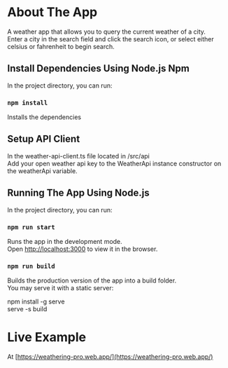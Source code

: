 # About The App

A weather app that allows you to query the current weather of a city.\
Enter a city in the search field and click the search icon, or select either celsius or fahrenheit to begin search.

## Install Dependencies Using Node.js Npm

In the project directory, you can run:

### `npm install`

Installs the dependencies

## Setup API Client

In the weather-api-client.ts file located in /src/api \
Add your open weather api key to the WeatherApi instance constructor on the weatherApi variable.

## Running The App Using Node.js

In the project directory, you can run:

### `npm run start`

Runs the app in the development mode.\
Open [http://localhost:3000](http://localhost:3000) to view it in the browser.

### `npm run build`

Builds the production version of the app into a build folder.\
You may serve it with a static server:

npm install -g serve \
serve -s build

# Live Example

At [https://weathering-pro.web.app/](https://weathering-pro.web.app/)
